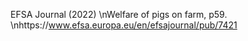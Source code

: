 EFSA Journal (2022) \nWelfare of pigs on farm, p59. \nhttps://www.efsa.europa.eu/en/efsajournal/pub/7421
